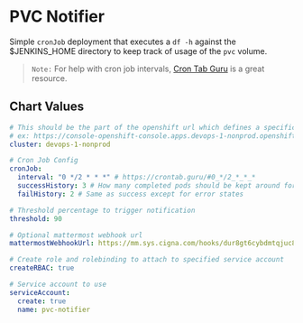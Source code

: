 # PVC Notifier

Simple `cronJob` deployment that executes a `df -h` against the $JENKINS_HOME directory to keep track of usage of the `pvc` volume.

> `Note:` For help with cron job intervals, [Cron Tab Guru](https://crontab.guru) is a great resource.

## Chart Values

```yaml
# This should be the part of the openshift url which defines a specific cluster
# ex: https://console-openshift-console.apps.devops-1-nonprod.openshift.cignacloud.com/
cluster: devops-1-nonprod

# Cron Job Config
cronJob:
  interval: "0 */2 * * *" # https://crontab.guru/#0_*/2_*_*_*
  successHistory: 3 # How many completed pods should be kept around for reference, the oldest will be cleaned up
  failHistory: 2 # Same as success except for error states

# Threshold percentage to trigger notification
threshold: 90

# Optional mattermost webhook url
mattermostWebhookUrl: https://mm.sys.cigna.com/hooks/dur8gt6cybdmtqjuc8jfy4utde

# Create role and rolebinding to attach to specified service account
createRBAC: true

# Service account to use
serviceAccount:
  create: true
  name: pvc-notifier
```